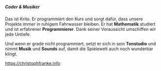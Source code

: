 ##### Coder & Musiker
Das ist Krito. Er programmiert den Kurs und sorgt dafür, dass unsere Projekte immer in ruhigem Fahrwasser bleiben. Er hat **Mathematik** studiert und ist erfahrener **Programmierer**. Dank seiner Voraussicht umschiffen wir jede Untiefe.

Und wenn er grade nicht programmiert, setzt er sich in sein **Tonstudio** und nimmt **Musik** und **Sounds** auf, damit die Spielewelt auch noch wunderbar klingt.

<https://christophfranke.info>